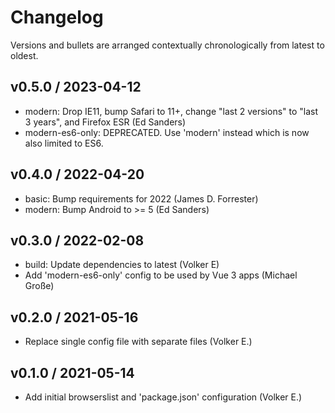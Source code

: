 # Changelog

Versions and bullets are arranged contextually chronologically from latest to oldest.

## v0.5.0 / 2023-04-12
* modern: Drop IE11, bump Safari to 11+, change "last 2 versions" to "last 3 years", and Firefox ESR (Ed Sanders)
* modern-es6-only: DEPRECATED. Use 'modern' instead which is now also limited to ES6.

## v0.4.0 / 2022-04-20
* basic: Bump requirements for 2022 (James D. Forrester)
* modern: Bump Android to >= 5 (Ed Sanders)

## v0.3.0 / 2022-02-08
* build: Update dependencies to latest (Volker E)
* Add 'modern-es6-only' config to be used by Vue 3 apps (Michael Große)

## v0.2.0 / 2021-05-16
* Replace single config file with separate files (Volker E.)

## v0.1.0 / 2021-05-14
* Add initial browserslist and 'package.json' configuration (Volker E.)
